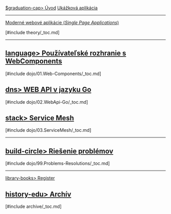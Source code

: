 
[$graduation-cap> Úvod](./README.md)
[Ukážková aplikácia](./ukazkova-aplikacia.md)

<hr />

[Moderné webové aplikácie (_Single Page Applications_)](./theory/00-README.md)

[#include theory/_toc.md]

<hr />

## [language> Používateľské rozhranie s WebComponents](dojo/01.Web-Components/000-README.md)

[#include dojo/01.Web-Components/_toc.md]

## [dns> WEB API v jazyku Go](dojo/02.WebApi-Go/000-README.md)
    
[#include dojo/02.WebApi-Go/_toc.md]

## [stack> Service Mesh](dojo/03.ServiceMesh/000-README.md)

[#include dojo/03.ServiceMesh/_toc.md]

<hr />

## [build-circle> Riešenie problémov](dojo/99.Problems-Resolutions/000-README.md)

[#include dojo/99.Problems-Resolutions/_toc.md]

<hr />

[library-books> Register](./_glossary.md)

## [history-edu> Archív](./archive/000-README.md)

[#include archive/_toc.md]
